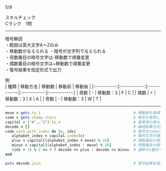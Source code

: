 5/9
 
スキルチェック  
Cランク　1問  
 
-------------------------------------------
暗号解読  
・範囲は英大文字A〜Zのみ  
・移動数が与えられる
・暗号が文字列で与えられる  
・奇数番目の暗号文字は-移動数で順番変更  
・偶数番目の暗号文字は+移動数で順番変更  
・復号結果を指定形式で出力

例  
| 種類 | 移動方法 | 移動数  | 移動前 | 移動後 |
|:-----------:|:------------:|:------------:|:------------:|:------------:|
| 奇数 | - | 移動数：3 | F | C |
| 偶数 | + | 移動数：3 | X | A |
| 奇数 | - | 移動数：3 | W | T |
 
-------------------------------------------
 
```ruby
move = gets.to_i                                          # 移動数を取得
code = gets.chomp.chars                                   # 暗号を取得し、1文字ずつ分解
capital = ("A".."Z").to_a                                 # 基準用の英大文字の配列を作成
decode = []                                               # 解読結果を記録
code.each_with_index do |c, idx|                          # 暗号をindex番号付きで解読していく
   alphabet_index = capital.index(c)                      # 暗号文字が通常のアルファベット順での index を取得
   plus = capital[(alphabet_index + move) % 26]           # 偶数番目の暗号文字は、move文字右へずらす（Zを超える場合はAに戻る）
   minus = capital[(alphabet_index - move) % 26]          # 奇数番目の暗号文字は、move文字左へずらす（Aを超える場合はZに戻る）
   (idx + 1) % 2 == 0 ? decode << plus : decode << minus  # 通常の1番目〜の数え方にするため idx+1 を使用
end

puts decode.join                                          # 復号結果を指定形式で出力
```
